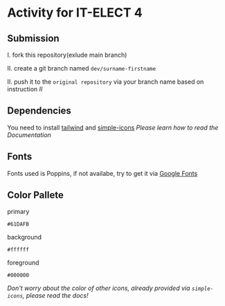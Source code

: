 # Activity for IT-ELECT 4


## Submission
I. fork this repository(exlude main branch)

II. create a git branch named ```dev/surname-firstname```

II. push it to the ```original repository``` via your branch name based on instruction *II*

## Dependencies 
You need to install [tailwind](https://tailwindcss.com/docs/installation/using-vite) and [simple-icons](https://github.com/icons-pack/react-simple-icons)
*Please learn how to read the Documentation*

## Fonts
Fonts used is Poppins, if not availabe, try to get it via [Google Fonts](https://fonts.google.com/)

## Color Pallete
primary
```
#61DAFB
```

background
```
#ffffff
```
foreground
```
#000000
```


*Don't worry about the color of other icons, already provided via ```simple-icons```, please read the docs!*
